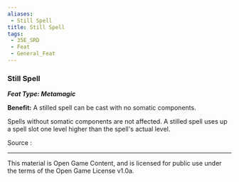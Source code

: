```yaml
---
aliases:
 - Still Spell
title: Still Spell
tags: 
 - 35E_SRD
 - Feat
 - General_Feat
---
```

### Still Spell 
***Feat Type: Metamagic***

**Benefit:** A stilled spell can be cast with no somatic components.

Spells without somatic components are not affected. A stilled spell uses
up a spell slot one level higher than the spell's actual level.


Source :



---



This material is Open Game Content, and is licensed for public use under the terms of the Open Game License v1.0a.

